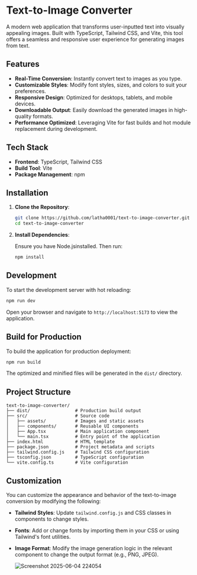 # Text-to-Image Converter

A modern web application that transforms user-inputted text into visually appealing images. Built with TypeScript, Tailwind CSS, and Vite, this tool offers a seamless and responsive user experience for generating images from text.

## Features

* **Real-Time Conversion**: Instantly convert text to images as you type.
* **Customizable Styles**: Modify font styles, sizes, and colors to suit your preferences.
* **Responsive Design**: Optimized for desktops, tablets, and mobile devices.
* **Downloadable Output**: Easily download the generated images in high-quality formats.
* **Performance Optimized**: Leveraging Vite for fast builds and hot module replacement during development.

## Tech Stack

* **Frontend**: TypeScript, Tailwind CSS
* **Build Tool**: Vite
* **Package Management**: npm

## Installation

1. **Clone the Repository**:

   ```bash
   git clone https://github.com/latha0001/text-to-image-converter.git
   cd text-to-image-converter
   ```

2. **Install Dependencies**:

   Ensure you have Node.jsinstalled. Then run:

   ```bash
   npm install
   ```

## Development

To start the development server with hot reloading:

```bash
npm run dev
```

Open your browser and navigate to `http://localhost:5173` to view the application.

## Build for Production

To build the application for production deployment:

```bash
npm run build
```

The optimized and minified files will be generated in the `dist/` directory.

## Project Structure

```
text-to-image-converter/
├── dist/                 # Production build output
├── src/                  # Source code
│   ├── assets/           # Images and static assets
│   ├── components/       # Reusable UI components
│   ├── App.tsx           # Main application component
│   └── main.tsx          # Entry point of the application
├── index.html            # HTML template
├── package.json          # Project metadata and scripts
├── tailwind.config.js    # Tailwind CSS configuration
├── tsconfig.json         # TypeScript configuration
└── vite.config.ts        # Vite configuration
```

## Customization

You can customize the appearance and behavior of the text-to-image conversion by modifying the following:

* **Tailwind Styles**: Update `tailwind.config.js` and CSS classes in components to change styles.
* **Fonts**: Add or change fonts by importing them in your CSS or using Tailwind's font utilities.
* **Image Format**: Modify the image generation logic in the relevant component to change the output format (e.g., PNG, JPEG).

  ![Screenshot 2025-06-04 224054](https://github.com/user-attachments/assets/7e81c0b4-4be4-4571-a2a8-c243a204b521)


